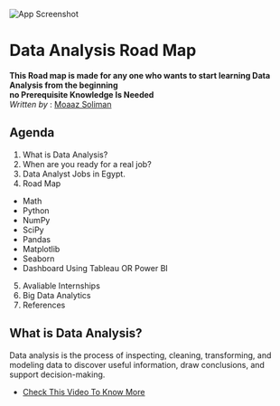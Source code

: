 ![App Screenshot](https://img.freepik.com/free-vector/site-stats-concept-illustration_114360-1434.jpg?w=740&t=st=1701185100~exp=1701185700~hmac=99af47f875dfc69f56a0f3f369112bbdf12b7da64164312dc05222781d9c2279)

# Data Analysis Road Map
**This Road map is made for any one who wants to start learning Data Analysis from the beginning \
no Prerequisite Knowledge Is Needed** \
*Written by* : [Moaaz Soliman](https://www.linkedin.com/in/moaazsolomon/)

## Agenda
1. What is Data Analysis?
2. When are you ready for a real job?
3. Data Analyst Jobs in Egypt.
4. Road Map
- Math 
- Python
- NumPy
- SciPy
- Pandas
- Matplotlib
- Seaborn
- Dashboard Using Tableau OR Power BI
5. Avaliable Internships
6. Big Data Analytics
7. References
## What is Data Analysis?
Data analysis is the process of inspecting, cleaning, transforming, and modeling data to discover useful information, draw conclusions, and support decision-making.
 - [Check This Video To Know More](https://www.youtube.com/watch?v=VykLcJ0kdB4&t=244s)
